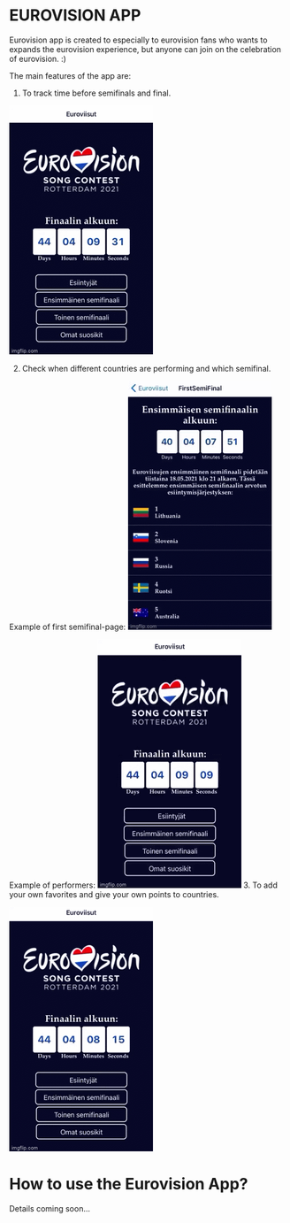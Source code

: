 # EUROVISION APP
Eurovision app is created to especially to eurovision fans who wants to expands the eurovision experience, but anyone can join on the celebration of eurovision. :)

The main features of the app are: 
1. To track time before semifinals and final.

![An example of countdown and homepage](./images/gif1.gif)

2. Check when different countries are performing and which semifinal.

Example of first semifinal-page:
![An example of semifinals](./images/gif4.gif)

Example of performers:
![An example of countdown and homepage](./images/gif2.gif)
3. To add your own favorites and give your own points to countries. 

![An example of countdown and homepage](./images/gif3.gif)

# How to use the Eurovision App?
Details coming soon...
